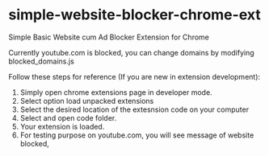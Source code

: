 # simple-website-blocker-chrome-ext
Simple Basic Website cum Ad Blocker Extension for Chrome

Currently youtube.com is blocked, you can change domains by modifying blocked_domains.js

Follow these steps for reference (If you are new in extension development):
1. Simply open chrome extensions page in developer mode.
2. Select option load unpacked extensions
3. Select the desired location of the extesnsion code on your computer
4. Select and open code folder.
5. Your extension is loaded.
6. For testing purpose on youtube.com, you will see message of website blocked,